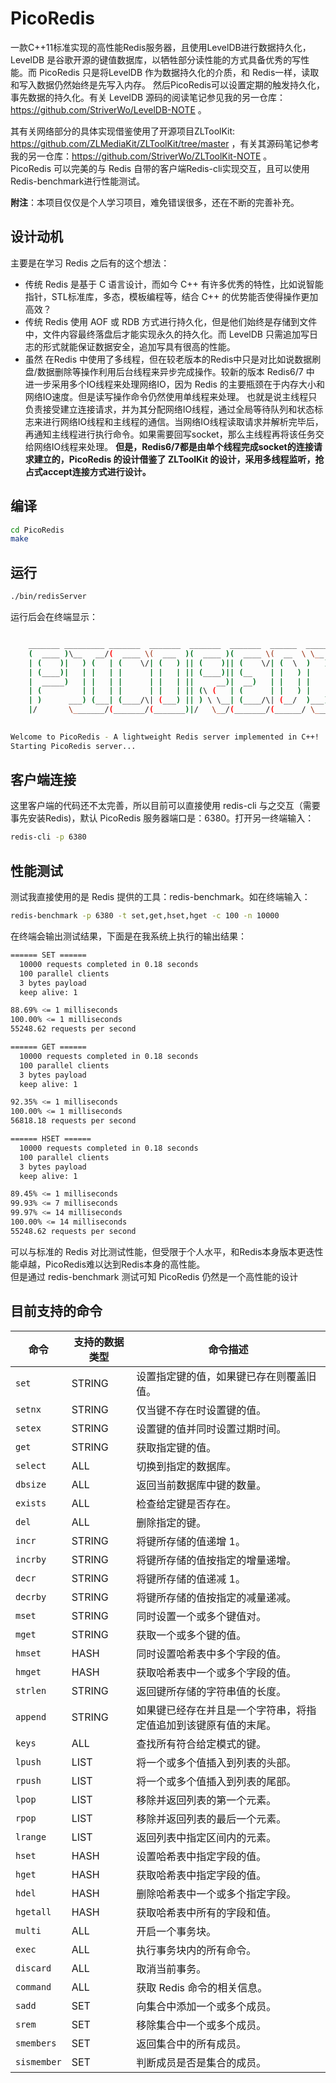 # PicoRedis
一款C++11标准实现的高性能Redis服务器，且使用LevelDB进行数据持久化，LevelDB 是谷歌开源的键值数据库，以牺牲部分读性能的方式具备优秀的写性能。而 PicoRedis 只是将LevelDB 作为数据持久化的介质，和 Redis一样，读取和写入数据仍然始终是先写入内存。
然后PicoRedis可以设置定期的触发持久化，事先数据的持久化。有关 LevelDB 源码的阅读笔记参见我的另一仓库：https://github.com/StriverWo/LevelDB-NOTE 。

其有关网络部分的具体实现借鉴使用了开源项目ZLToolKit: https://github.com/ZLMediaKit/ZLToolKit/tree/master ，有关其源码笔记参考我的另一仓库：https://github.com/StriverWo/ZLToolKit-NOTE 。  
PicoRedis 可以完美的与 Redis 自带的客户端Redis-cli实现交互，且可以使用Redis-benchmark进行性能测试。

**附注**：本项目仅仅是个人学习项目，难免错误很多，还在不断的完善补充。

## 设计动机
主要是在学习 Redis 之后有的这个想法：  
* 传统 Redis 是基于 C 语言设计，而如今 C++ 有许多优秀的特性，比如说智能指针，STL标准库，多态，模板编程等，结合 C++ 的优势能否使得操作更加高效？
* 传统 Redis 使用 AOF 或 RDB 方式进行持久化，但是他们始终是存储到文件中，文件内容最终落盘后才能实现永久的持久化。而 LevelDB 只需追加写日志的形式就能保证数据安全，追加写具有很高的性能。
* 虽然 在Redis 中使用了多线程，但在较老版本的Redis中只是对比如说数据刷盘/数据删除等操作利用后台线程来异步完成操作。较新的版本 Redis6/7 中
进一步采用多个IO线程来处理网络IO，因为 Redis 的主要瓶颈在于内存大小和网络IO速度。但是读写操作命令仍然使用单线程来处理。
也就是说主线程只负责接受建立连接请求，并为其分配网络IO线程，通过全局等待队列和状态标志来进行网络IO线程和主线程的通信。当网络IO线程读取请求并解析完毕后，
再通知主线程进行执行命令。如果需要回写socket，那么主线程再将该任务交给网络IO线程来处理。
**但是，Redis6/7都是由单个线程完成socket的连接请求建立的，PicoRedis 的设计借鉴了 ZLToolKit 的设计，采用多线程监听，抢占式accept连接方式进行设计。**


## 编译
```Bash
cd PicoRedis
make
```
## 运行
```Bash
./bin/redisServer
```
运行后会在终端显示：
```Bash

    _______ _________ _______  _______  _______  _______  ______  _________ _______ 
    (  ____ )\__   __/(  ____ \(  ___  )(  ____ )(  ____ \(  __  \ \__   __/(  ____ \
    | (    )|   ) (   | (    \/| (   ) || (    )|| (    \/| (  \  )   ) (   | (    \/
    | (____)|   | |   | |      | |   | || (____)|| (__    | |   ) |   | |   | (_____ 
    |  _____)   | |   | |      | |   | ||     __)|  __)   | |   | |   | |   (_____  )
    | (         | |   | |      | |   | || (\ (   | (      | |   ) |   | |         ) |
    | )      ___) (___| (____/\| (___) || ) \ \__| (____/\| (__/  )___) (___/\____) |
    |/       \_______/(_______/(_______)|/   \__/(_______/(______/ \_______/\_______)
                                                                                    

Welcome to PicoRedis - A lightweight Redis server implemented in C++!
Starting PicoRedis server...
```                                                                            


## 客户端连接
这里客户端的代码还不太完善，所以目前可以直接使用 redis-cli 与之交互（需要事先安装Redis)，默认 PicoRedis 服务器端口是：6380。打开另一终端输入：
```Bash
redis-cli -p 6380
```
## 性能测试
测试我直接使用的是 Redis 提供的工具：redis-benchmark。如在终端输入：
```Bash
redis-benchmark -p 6380 -t set,get,hset,hget -c 100 -n 10000
```
在终端会输出测试结果，下面是在我系统上执行的输出结果：
```Bash
====== SET ======
  10000 requests completed in 0.18 seconds
  100 parallel clients
  3 bytes payload
  keep alive: 1

88.69% <= 1 milliseconds
100.00% <= 1 milliseconds
55248.62 requests per second

====== GET ======
  10000 requests completed in 0.18 seconds
  100 parallel clients
  3 bytes payload
  keep alive: 1

92.35% <= 1 milliseconds
100.00% <= 1 milliseconds
56818.18 requests per second

====== HSET ======
  10000 requests completed in 0.18 seconds
  100 parallel clients
  3 bytes payload
  keep alive: 1

89.45% <= 1 milliseconds
99.93% <= 7 milliseconds
99.97% <= 14 milliseconds
100.00% <= 14 milliseconds
55248.62 requests per second
```
可以与标准的 Redis 对比测试性能，但受限于个人水平，和Redis本身版本更迭性能卓越，PicoRedis难以达到Redis本身的高性能。  
但是通过 redis-benchmark 测试可知 PicoRedis 仍然是一个高性能的设计

## 目前支持的命令

| 命令  | 支持的数据类型  | 命令描述  |
| --- | --- | --- |
| `set` | STRING | 设置指定键的值，如果键已存在则覆盖旧值。 |
| `setnx` | STRING | 仅当键不存在时设置键的值。 |
| `setex` | STRING | 设置键的值并同时设置过期时间。 |
| `get` | STRING | 获取指定键的值。 |
| `select` | ALL | 切换到指定的数据库。 |
| `dbsize` | ALL | 返回当前数据库中键的数量。 |
| `exists` | ALL | 检查给定键是否存在。 |
| `del` | ALL | 删除指定的键。 |
| `incr` | STRING | 将键所存储的值递增 1。 |
| `incrby` | STRING | 将键所存储的值按指定的增量递增。 |
| `decr` | STRING | 将键所存储的值递减 1。 |
| `decrby` | STRING | 将键所存储的值按指定的减量递减。 |
| `mset` | STRING | 同时设置一个或多个键值对。 |
| `mget` | STRING | 获取一个或多个键的值。 |
| `hmset` | HASH | 同时设置哈希表中多个字段的值。 |
| `hmget` | HASH | 获取哈希表中一个或多个字段的值。 |
| `strlen` | STRING | 返回键所存储的字符串值的长度。 |
| `append` | STRING | 如果键已经存在并且是一个字符串，将指定值追加到该键原有值的末尾。 |
| `keys` | ALL | 查找所有符合给定模式的键。 |
| `lpush` | LIST | 将一个或多个值插入到列表的头部。 |
| `rpush` | LIST | 将一个或多个值插入到列表的尾部。 |
| `lpop` | LIST | 移除并返回列表的第一个元素。 |
| `rpop` | LIST | 移除并返回列表的最后一个元素。 |
| `lrange` | LIST | 返回列表中指定区间内的元素。 |
| `hset` | HASH | 设置哈希表中指定字段的值。 |
| `hget` | HASH | 获取哈希表中指定字段的值。 |
| `hdel` | HASH | 删除哈希表中一个或多个指定字段。 |
| `hgetall` | HASH | 获取哈希表中所有的字段和值。 |
| `multi` | ALL | 开启一个事务块。 |
| `exec` | ALL | 执行事务块内的所有命令。 |
| `discard` | ALL | 取消当前事务。 |
| `command` | ALL | 获取 Redis 命令的相关信息。 |
| `sadd` | SET | 向集合中添加一个或多个成员。 |
| `srem` | SET | 移除集合中一个或多个成员。 |
| `smembers` | SET | 返回集合中的所有成员。 |
| `sismember` | SET | 判断成员是否是集合的成员。 |

